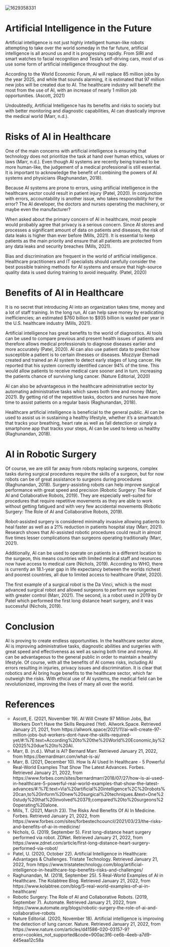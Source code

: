![1629358331](https://user-images.githubusercontent.com/94966003/150647905-29bfcdbf-2752-4076-a3bf-0f72215fe877.jpg)

<h1> Artificial Intelligence in the Future </h1>
<p> Artificial intelligence is not just highly intelligent human-like robots attempting to take over the world someday in the far future, artificial intelligence is all around us and it is progressing rapidly. From SIRI and smart watches to facial recognition and Tesla’s self-driving cars, most of us use some form of artificial intelligence throughout the day. </p>
<p> According to the World Economic Forum, AI will replace 85 million jobs by the year 2025, and while that sounds alarming, it is estimated that 97 million new jobs will be created due to AI. The healthcare industry will benefit the most from the use of AI, with an increase of nearly 1 million job opportunities. (Ascott, 2021) 
<p> Undoubtedly, Artificial Intelligence has its benefits and risks to society but with better monitoring and diagnostic capabilities, AI can drastically improve the medical world (Marr, n.d.). </p>

<h1> Risks of AI in Healthcare </h1> <hl/>
<p> One of the main concerns with artificial intelligence is ensuring that technology does not prioritize the task at hand over human ethics, values or laws (Marr, n.d.). Even though AI systems are recently being trained to be more human-like, the judgement of a medical professional is still essential. It is important to acknowledge the benefit of combining the powers of AI systems and physicians (Raghunandan, 2018). </p>  
<p> Because AI systems are prone to errors, using artificial intelligence in the healthcare sector could result in patient injury (Patel, 2020). In conjunction with errors, accountability is another issue, who takes responsibility for the error? The AI developer, the doctors and nurses operating the machinery, or maybe even the manufacturer? </p>
<p> When asked about the primary concern of AI in healthcare, most people would probably agree that privacy is a serious concern. Since AI stores and processes a significant amount of data on patients and diseases, the risk of data leaks is higher than ever before (Mills, 2021). It is essential to keep patients as the main priority and ensure that all patients are protected from any data leaks and security breaches (Mills, 2021). </p>
<p> Bias and discrimination are frequent in the world of artificial intelligence. Healthcare practitioners and IT specialists should carefully consider the best possible training methods for AI systems and ensure that high-source quality data is used during training to avoid inequality. (Patel, 2020) </p>

<h1> Benefits of AI in Healthcare </h1> <hl/>
<p> It is no secret that introducing AI into an organization takes time, money and a lot of staff training. In the long run, AI can help save money by eradicating inefficiencies; an estimated $760 billion to $935 billion is wasted per year in the U.S. healthcare industry (Mills, 2021). </p>
<p> Artificial intelligence has great benefits to the world of diagnostics. AI tools can be used to compare previous and present health issues of patients and therefore allows medical professionals to diagnose diseases earlier and more accurately (Patel, 2020). AI can also use patient data to predict how susceptible a patient is to certain illnesses or diseases. Mozziyar Etemadi created and trained an AI system to detect early stages of lung cancer. He reported that his system correctly identified cancer 94% of the time. This would allow patients to receive medical care sooner and in turn, increasing the patients chance of surviving lung cancer. (Nature Editorial, 2020) </p>
<p> AI can also be advantageous in the healthcare administrative sector by automating administrative tasks which saves both time and money (Marr, 2021). By getting rid of the repetitive tasks, doctors and nurses have more time to assist patients on a regular basis (Raghunandan, 2018). </p>
<p> Healthcare artificial intelligence is beneficial to the general public. AI can be used to assist us in sustaining a healthy lifestyle, whether it’s a smartwatch that tracks your breathing, heart rate as well as fall detection or simply a smartphone app that tracks your steps, AI can be used to keep us healthy (Raghunandan, 2018). </p>

<h1> AI in Robotic Surgery </h1> <hl/>
<p> Of course, we are still far away from robots replacing surgeons, complex tasks during surgical procedures require the skills of a surgeon, but for now robots can be of great assistance to surgeons during procedures (Raghunandan, 2018). Surgery-assisting robots can help improve surgical performance with great speed and precision (Robotic Surgery: The Role of AI and Collaborative Robots, 2019). They are especially well-suited for procedures that require repetitive movements as they are able to work without getting fatigued and with very few accidental movements (Robotic Surgery: The Role of AI and Collaborative Robots, 2019). </p>
<p> Robot-assisted surgery is considered minimally invasive allowing patients to heal faster as well as a 21% reduction in patients hospital stay (Marr, 2021). Research shows that AI-assisted robotic procedures could result in almost five times lesser complications than surgeons operating traditionally (Marr, 2021). </p>
<p> Additionally, AI can be used to operate on patients in a different location to the surgeon, this means countries with limited medical staff and resources now have access to medical care (Nichols, 2019). According to WHO, there is currently an 18.1-year gap in life expectancy between the worlds richest and poorest countries, all due to limited access to healthcare (Patel, 2020). </p>
<p> The first example of a surgical robot is the Da Vinci, which is the most advanced surgical robot and allowed surgeons to perform eye surgeries with greater control (Marr, 2021). The second, is a robot used in 2019 by Dr Patel which performed the first long distance heart surgery, and it was successful (Nichols, 2019). </p>

<h1> Conclusion </h1> <hl/>
<p> AI is proving to create endless opportunities. In the healthcare sector alone, AI is improving administrative tasks, diagnostic abilities and surgeries with great speed and effectiveness as well as saving both time and money. AI can be advantageous to the general public in order to maintain a healthy lifestyle. Of course, with all the benefits of AI comes risks, including AI errors resulting in injuries, privacy issues and discrimination. 
It is clear that robotics and AI bring huge benefits to the healthcare sector, which far outweigh the risks. With ethical use of AI systems, the medical field can be revolutionized, improving the lives of many all over the world. </p>

<h1> References </h1> <hl/>
<ul type="circle">
<li> Ascott, E. (2021, November 19). AI Will Create 97 Million Jobs, But Workers Don’t Have the Skills Required (Yet). Allwork.Space. Retrieved January 21, 2021, from https://allwork.space/2021/11/ai-will-create-97-million-jobs-but-workers-dont-have-the-skills-required-yet/#:%7E:text=According%20to%20the%20World%20Economic,by%202025%20due%20to%20AI. </li>
<li> Marr, B. (n.d.). What is AI? Bernard Marr. Retrieved January 21, 2022, from https://bernardmarr.com/what-is-ai/ </li>
<li> Marr, B. (2021, December 10). How Is AI Used In Healthcare - 5 Powerful Real-World Examples That Show The Latest Advances. Forbes. Retrieved January 21, 2022, from https://www.forbes.com/sites/bernardmarr/2018/07/27/how-is-ai-used-in-healthcare-5-powerful-real-world-examples-that-show-the-latest-advances/#:%7E:text=Via%20artificial%20intelligence%2C%20robots%20can,to%20inform%20new%20surgical%20techniques.&text=One%20study%20that%20involved%20379,compared%20to%20surgeons%20operating%20alone. </li>
<li> Mills, T. (2021, March 23). The Risks And Benefits Of AI In Medicine. Forbes. Retrieved January 21, 2022, from https://www.forbes.com/sites/forbestechcouncil/2021/03/23/the-risks-and-benefits-of-ai-in-medicine/ </li>
<li> Nichols, G. (2019, September 5). First long-distance heart surgery performed via robot. ZDNet. Retrieved January 21, 2022, from https://www.zdnet.com/article/first-long-distance-heart-surgery-performed-via-robot/ </li>
<li> Patel, U. (2020, October 22). Artificial Intelligence in Healthcare: Advantages & Challenges. Tristate Technology. Retrieved January 21, 2022, from https://www.tristatetechnology.com/blog/artificial-intelligence-in-healthcare-top-benefits-risks-and-challenges/ </li>
<li> Raghunandan, M. (2018, September 25). 5 Real-World Examples of AI in Healthcare. The Kolabtree Blog. Retrieved January 21, 2022, from https://www.kolabtree.com/blog/5-real-world-examples-of-ai-in-healthcare/ </li>
<li> Robotic Surgery: The Role of AI and Collaborative Robots. (2019, September 7). Automate. Retrieved January 21, 2022, from https://www.automate.org/blogs/robotic-surgery-the-role-of-ai-and-collaborative-robots </li>
<li>  Nature Editorial. (2020, November 18). Artificial intelligence is improving the detection of lung cancer. Nature. Retrieved January 21, 2022, from https://www.nature.com/articles/d41586-020-03157-9?error=cookies_not_supported&code=900ac3f6-ce6b-4eeb-a7d9-445eaa12c58a </li>
  </ul> 
